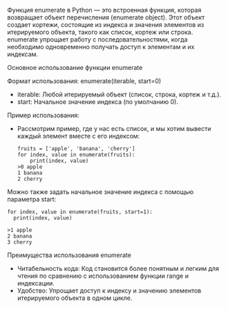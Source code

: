Функция enumerate в Python — это встроенная функция, которая возвращает объект перечисления (enumerate object). Этот объект создает кортежи, состоящие из индекса и значения элементов из итерируемого объекта, такого как список, кортеж или строка. enumerate упрощает работу с последовательностями, когда необходимо одновременно получать доступ к элементам и их индексам.

Основное использование функции enumerate

Формат использования:
  enumerate(iterable, start=0)
  
- iterable: Любой итерируемый объект (список, строка, кортеж и т.д.).
- start: Начальное значение индекса (по умолчанию 0).

Пример использования: 

- Рассмотрим пример, где у нас есть список, и мы хотим вывести каждый элемент вместе с его индексом:
  
      fruits = ['apple', 'banana', 'cherry']
      for index, value in enumerate(fruits):
          print(index, value)
      >0 apple
      1 banana
      2 cherry

Можно также задать начальное значение индекса с помощью параметра start:

    for index, value in enumerate(fruits, start=1):
      print(index, value)

    >1 apple
    2 banana
    3 cherry

Преимущества использования enumerate

- Читабельность кода: Код становится более понятным и легким для чтения по сравнению с использованием функции range и индексации.
- Удобство: Упрощает доступ к индексу и значению элементов итерируемого объекта в одном цикле.
